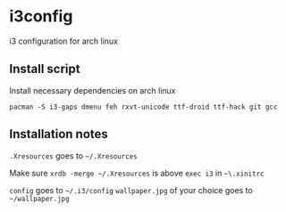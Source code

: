 # i3config
i3 configuration for arch linux

## Install script

Install necessary dependencies on arch linux

```
pacman -S i3-gaps dmenu feh rxvt-unicode ttf-droid ttf-hack git gcc
```

## Installation notes

`.Xresources` goes to `~/.Xresources`

Make sure `xrdb -merge ~/.Xresources` is above `exec i3` in `~\.xinitrc`

`config` goes to `~/.i3/config`
`wallpaper.jpg` of your choice goes to `~/wallpaper.jpg`

